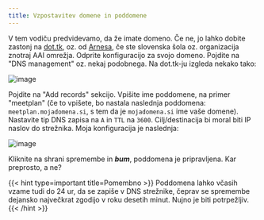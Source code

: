 ```yaml
---
title: Vzpostavitev domene in poddomene
---
```


V tem vodiču predvidevamo, da že imate domeno. Če ne, jo lahko dobite zastonj na [dot.tk](https://dot.tk), oz. od [Arnesa](http://www.arnes.si/storitve/splet-posta-strezniki/registracija-si-domene/), če ste slovenska šola oz. organizacija znotraj AAI omrežja. Odprite konfiguracijo za svojo domeno. Pojdite na "DNS management" oz. nekaj podobnega. Na dot.tk-ju izgleda nekako tako:

![image](https://user-images.githubusercontent.com/52399966/167690989-751cb5f1-568a-4079-8d92-51b0bb3206c1.png)

Pojdite na "Add records" sekcijo. Vpišite ime poddomene, na primer "meetplan" (če to vpišete, bo nastala naslednja poddomena: `meetplan.mojadomena.si`, s tem da je `mojadomena.si` ime vaše domene). Nastavite tip DNS zapisa na `A` in `TTL` na `3600`. Cilj/destinacija bi moral biti IP naslov do strežnika. Moja konfiguracija je naslednja:

![image](https://user-images.githubusercontent.com/52399966/167691584-540a5637-de88-4f31-aa11-f268650457a6.png)

Kliknite na shrani spremembe in ***bum***, poddomena je pripravljena. Kar preprosto, a ne?

{{< hint type=important title=Pomembno >}}
Poddomena lahko včasih vzame tudi do 24 ur, da se zapiše v DNS strežnike, čeprav se spremembe dejansko največkrat zgodijo v roku desetih minut. Nujno je biti potrpežljiv.
{{< /hint >}}
